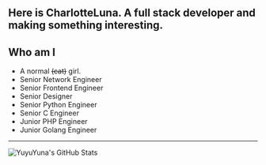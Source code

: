 Here is CharlotteLuna. A full stack developer and making something interesting.
----
## Who am I
- A normal ~~(cat)~~ girl.
- Senior Network Engineer
- Senior Frontend Engineer
- Senior Designer
- Senior Python Engineer
- Senior C Engineer
- Junior PHP Engineer
- Junior Golang Engineer
----
<img align="center" src="https://github-readme-stats.vercel.app/api?username=YuyuYuna&show_icons=true&title_color=fa87b1&icon_color=fa87b1&text_color=CCC&bg_color=3C3F41" alt="YuyuYuna's GitHub Stats"/>
